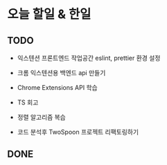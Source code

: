 # 오늘 할일 & 한일

## TODO

- 익스텐션 프론트엔드 작업공간 eslint, prettier 환경 설정

- 크롬 익스텐션용 백엔드 api 만들기

- Chrome Extensions API 학습

- TS 회고

- 정렬 알고리즘 복습

- 코드 분석후 TwoSpoon 프로젝트 리팩토링하기

## DONE
